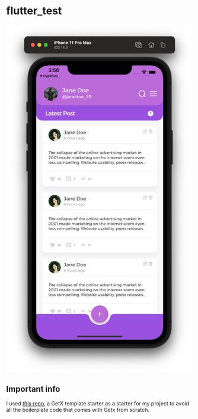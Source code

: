 # flutter_test

![Alt text](/screenshot.png?raw=true "Screenshot from app")

## Important info
I used [this repo](https://github.com/Vasseurr/Getx-Starter), a GetX template starter as a starter for my project to avoid all the boilerplate code that comes with Getx from scratch.
